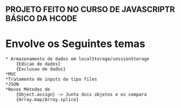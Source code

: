 ## PROJETO FEITO NO CURSO DE JAVASCRIPTR BÁSICO DA HCODE 

# Envolve os Seguintes temas 
    * Armazenamento de dados em localStorage/sessionStorage
        {Edicao de dados}
        {Exclusao de dados}
    *MVC
    *Tratamento de inputs do tipo files
    *JSON
    *Novos Métodos de
        {Object.assign} -> Junta dois objetos e os compara 
        {Array.map/Array.splice}
         
